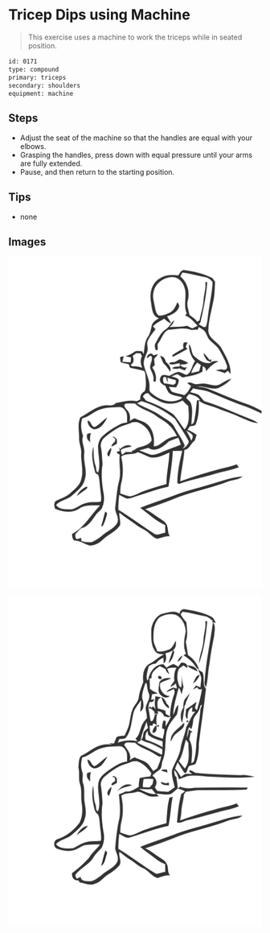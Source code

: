 # Tricep Dips using Machine
> This exercise uses a machine to work the triceps while in seated position.

``` 
id: 0171 
type: compound 
primary: triceps 
secondary: shoulders 
equipment: machine 
``` 

## Steps

 - Adjust the seat of the machine so that the handles are equal with your elbows.
 - Grasping the handles, press down with equal pressure until your arms are fully extended.
 - Pause, and then return to the starting position.

## Tips

 - none

## Images

![](../svg/0171-relaxation.svg)

![](../svg/0171-tension.svg)
